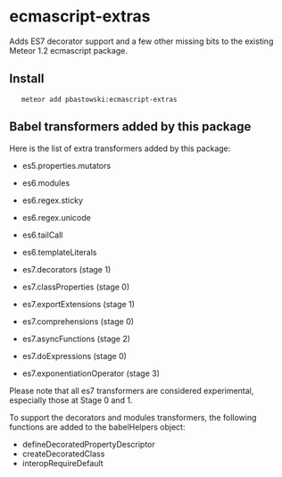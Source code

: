 # ecmascript-extras

Adds ES7 decorator support and a few other missing bits to the existing Meteor 1.2 ecmascript package.

## Install

```shell
   meteor add pbastowski:ecmascript-extras
```

## Babel transformers added by this package

Here is the list of extra transformers added by this package:

- es5.properties.mutators 

- es6.modules 
- es6.regex.sticky 
- es6.regex.unicode 
- es6.tailCall 
- es6.templateLiterals 

- es7.decorators (stage 1)
- es7.classProperties (stage 0)
- es7.exportExtensions (stage 1)
- es7.comprehensions (stage 0)
- es7.asyncFunctions (stage 2)
- es7.doExpressions (stage 0)
- es7.exponentiationOperator (stage 3)

Please note that all es7 transformers are considered experimental, especially those at Stage 0 and 1. 

To support the decorators and modules transformers, the following functions are added to the babelHelpers object:

- defineDecoratedPropertyDescriptor
- createDecoratedClass
- interopRequireDefault

